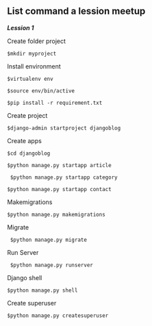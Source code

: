 ## List command a lession meetup


**_Lession 1_**

Create folder project

``
 $mkdir myproject
``

Install environment

``
  $virtualenv env
``

``
  $source env/bin/active
``

``
  $pip install -r requirement.txt
``

Create project

``
 $django-admin startproject djangoblog
``


Create apps

``
  $cd djangoblog
``

``
  $python manage.py startapp article
``

`` 
  $python manage.py startapp category
``

``
  $python manage.py startapp contact
``

Makemigrations

``
  $python manage.py makemigrations
``

Migrate

`` 
  $python manage.py migrate
``

Run Server

`` 
  $python manage.py runserver
``

Django shell

``
  $python manage.py shell
``

Create superuser

``
  $python manage.py createsuperuser
``
